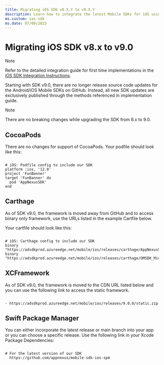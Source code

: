```yaml
---
title: Migrating iOS SDK v8.X.Y to v9.X.Y
description: Learn how to integrate the latest Mobile SDKs for iOS using CocoaPods, Carthage, XCFramework, and Swift Package Manager.
ms.custom: ios-sdk
ms.date: 07/09/2023
---
```


# Migrating iOS SDK v8.x to v9.0

> [!NOTE]
> Refer to the detailed integration guide for first time implementations in the [iOS SDK Integration Instructions](ios-sdk-integration-instructions.md).

Starting with SDK v9.0, there are no longer release source code updates for the Android/iOS Mobile SDKs on GitHub. Instead, all new SDK updates are exclusively published through the methods referenced in implementation guide.

> [!NOTE]
> There are no breaking changes while upgrading the SDK from 8.x to 9.0.

## CocoaPods

There are no changes for support of CocoaPods. Your podfile should look like this:

```

# iOS: Podfile config to include our SDK
platform :ios, '12.0'
project 'FunBanner'
target 'FunBanner' do
  pod 'AppNexusSDK'
end
```

## Carthage

As of SDK v9.0, the framework is moved away from GitHub and to access binary only framework, use the URLs listed in the example Cartfile below.

Your cartfile should look like this:

```

# iOS: Carthage config to include our SDK
binary "https://adsdkprod.azureedge.net/mobile/ios/releases/carthage/AppNexusSDK.json"
binary "https://adsdkprod.azureedge.net/mobile/ios/releases/carthage/OMSDK_Microsoft.json"
```

## XCFramework

As of SDK v9.0, the framework is moved to the CDN URL listed below and you can use the following link to access the static framework.

```

- https://adsdkprod.azureedge.net/mobile/ios/releases/9.0.0/static.zip
```

## Swift Package Manager

You can either incorporate the latest release or main branch into your app or you can choose a specific release. Use the following link in your Xcode Package Dependencies:

```

# For the latest version of our SDK
  https://github.com/appnexus/mobile-sdk-ios-spm

```
